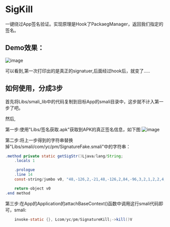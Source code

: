 # SigKill
一键绕过App签名验证。实现原理是Hook了PackaegManager，返回我们指定的签名。

## Demo效果：
![image](https://github.com/xxxyanchenxxx/SigKill/blob/master/Libs/1.png)

可以看到,第一次打印出的是真正的signatuer,后面经过hook后，就变了.....





## 如何使用，分成3步
首先将Libs/smali_lib中的代码复制到目标App的smali目录中，这步就不计入第一步了吧。

然后,

第一步:使用"Libs/签名获取.apk"获取到APK的真正签名信息，如下图
![image](https://github.com/xxxyanchenxxx/SigKill/blob/master/Libs/2.png)


第二步:将上一步得到的字符串替换掉"Libs/smali/com/yc/pm/SignatureFake.smali"中的字符串：
```java
.method private static getSigStr()Ljava/lang/String;
    .locals 1

    .prologue
    .line 14
    const-string/jumbo v0, "48,-126,2,-21,48,-126,2,84,-96,3,2,1,2,2,4,77,54,-9,-92,48,13,.......

    return-object v0
.end method
```


第三步:在App的Application的attachBaseContext()函数中调用这行smali代码即可，smali:
```java
    invoke-static {}, Lcom/yc/pm/SignatureKill;->kill()V
```
